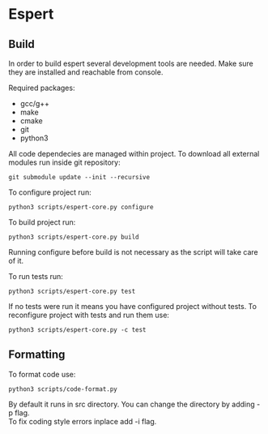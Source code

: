 # Espert

## Build

In order to build espert several development tools are needed. Make sure they are installed and reachable from console.

Required packages:
- gcc/g++
- make
- cmake
- git
- python3

All code dependecies are managed within project. To download all external modules run inside git repository:
```
git submodule update --init --recursive
```

To configure project run:
```
python3 scripts/espert-core.py configure
```

To build project run:
```
python3 scripts/espert-core.py build
```
Running configure before build is not necessary as the script will take care of it.

To run tests run:
```
python3 scripts/espert-core.py test
```
If no tests were run it means you have configured project without tests.
To reconfigure project with tests and run them use:
```
python3 scripts/espert-core.py -c test
```

## Formatting

To format code use:
```
python3 scripts/code-format.py
```
By default it runs in src directory. You can change the directory by adding -p flag.\
To fix coding style errors inplace add -i flag.